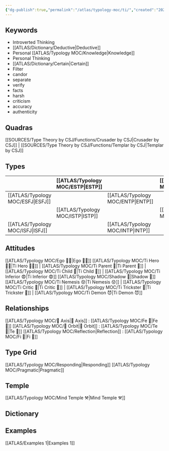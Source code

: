 ```yaml
---
{"dg-publish":true,"permalink":"/atlas/typology-moc/ti/","created":"2022-12-27T19:31:40.985+01:00","updated":"2023-03-09T10:20:08.687+01:00"}
---
```


## Keywords
- Introverted Thinking
- [[ATLAS/Dictionary/Deductive\|Deductive]]
- Personal [[ATLAS/Typology MOC/Knowledge\|Knowledge]]
- Personal Thinking
- [[ATLAS/Dictionary/Certain\|Certain]]
- Filter
- candor
- separate
- verify
- facts
- harsh
- criticism
- accuracy
- authenticity

## Quadras
[[SOURCES/Type Theory by CSJ/Functions/Crusader by CSJ\|Crusader by CSJ]] | [[SOURCES/Type Theory by CSJ/Functions/Templar by CSJ\|Templar by CSJ]] 

## Types 

| |  [[ATLAS/Typology MOC/ESTP\|ESTP]]  |  | [[ATLAS/Typology MOC/ENFJ\|ENFJ]]&nbsp; |
|:---------------|:-----------|:---------------|:---------------|
| [[ATLAS/Typology MOC/ESFJ\|ESFJ]]       | | [[ATLAS/Typology MOC/ENTP\|ENTP]]&nbsp; | |
| |  [[ATLAS/Typology MOC/ISTP\|ISTP]]  |  | [[ATLAS/Typology MOC/INFJ\|INFJ]]       |
| [[ATLAS/Typology MOC/ISFJ\|ISFJ]]&nbsp; | |  [[ATLAS/Typology MOC/INTP\|INTP]]      |  |  

## Attitudes
[[ATLAS/Typology MOC/Ego 🙋‍♂️\|Ego 🙋‍♂️]]
[[ATLAS/Typology MOC/Ti Hero 🦸‍♂️\|Ti Hero 🦸‍♂️]] | [[ATLAS/Typology MOC/Ti Parent 🤨\|Ti Parent 🤨]] | [[ATLAS/Typology MOC/Ti Child 🧒\|Ti Child 🧒]] | [[ATLAS/Typology MOC/Ti Inferior 😨\|Ti Inferior 😨]]
[[ATLAS/Typology MOC/Shadow 👤\|Shadow 👤]] 
[[ATLAS/Typology MOC/Ti Nemesis 😟\|Ti Nemesis 😟]] | [[ATLAS/Typology MOC/Ti Critic 🤔\|Ti Critic 🤔]] | [[ATLAS/Typology MOC/Ti Trickster 🤡\|Ti Trickster 🤡]] | [[ATLAS/Typology MOC/Ti Demon 😈\|Ti Demon 😈]]

## Relationships 
[[ATLAS/Typology MOC/🧲 Axis\|🧲 Axis]] :  [[ATLAS/Typology MOC/Fe 💉\|Fe 💉]] 
[[ATLAS/Typology MOC/🔄 Orbit\|🔄 Orbit]] : [[ATLAS/Typology MOC/Te 🏹\|Te 🏹]]
[[ATLAS/Typology MOC/Reflection\|Reflection]]  :  [[ATLAS/Typology MOC/Fi 🔱\|Fi 🔱]]

## Type Grid 
[[ATLAS/Typology MOC/Responding\|Responding]]
[[ATLAS/Typology MOC/Pragmatic\|Pragmatic]]

## Temple 
[[ATLAS/Typology MOC/Mind Temple ⚒️\|Mind Temple ⚒️]]

## Dictionary


## Examples 
[[ATLAS/Examples 1\|Examples 1]] 

